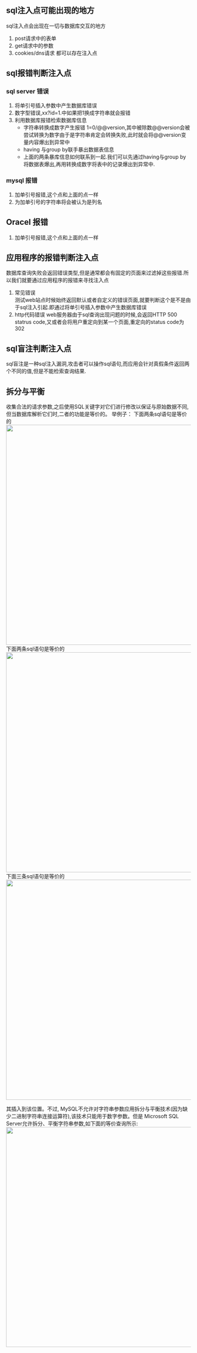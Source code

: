 ## sql注入点可能出现的地方
sql注入点会出现在一切与数据库交互的地方
1. post请求中的表单
2. get请求中的参数
3. cookies/dns请求 都可以存在注入点

## sql报错判断注入点
### sql server 错误
1. 将单引号插入参数中产生数据库错误
2. 数字型错误,xx?id=1.中如果把1换成字符串就会报错
3. 利用数据库报错检索数据库信息
    + 字符串转换成数字产生报错
    1=0/@@version,其中被除数@@version会被尝试转换为数字由于是字符串肯定会转换失败,此时就会将@@version变量内容爆出到异常中
    + having 与group by联手暴出数据表信息
    + 上面的两条暴库信息如何联系到一起.我们可以先通过having与group by将数据表爆出,再用转换成数字将表中的记录爆出到异常中.
    
### mysql 报错
1. 加单引号报错,这个点和上面的点一样
2. 为加单引号的字符串将会被认为是列名

## Oracel 报错
1. 加单引号报错,这个点和上面的点一样

## 应用程序的报错判断注入点
数据库查询失败会返回错误类型,但是通常都会有固定的页面来过滤掉这些报错.所以我们就要通过应用程序的报错来寻找注入点
1. 常见错误  
测试web站点时候始终返回默认或者自定义的错误页面,就要判断这个是不是由于sql注入引起.即通过将单引号插入参数中产生数据库错误
2. http代码错误
web服务器由于sql查询出现问题的时候,会返回HTTP 500 statrus code,又或者会将用户重定向到某一个页面,重定向的status code为302

## sql盲注判断注入点

sql盲注是一种sql注入漏洞,攻击者可以操作sql语句,而应用会针对真假条件返回两个不同的值,但是不能检索查询结果.

## 拆分与平衡
收集合法的请求参数,之后使用SQL关键字对它们进行修改以保证与原始数据不同,但当数据库解析它们时,二者的功能是等价的。
举例子：
下面两条sql语句是等价的
<img src="http://wujiashuaitupiancunchu.oss-cn-shanghai.aliyuncs.com/jupyter_notebook_img/25lkkhm390z.png" width="600px" />
下面两条sql语句是等价的
<img src="http://wujiashuaitupiancunchu.oss-cn-shanghai.aliyuncs.com/jupyter_notebook_img/jym7s2h33s9.png" width="600px" />
下面三条sql语句是等价的
<img src="http://wujiashuaitupiancunchu.oss-cn-shanghai.aliyuncs.com/jupyter_notebook_img/0s4u8fdd6f5n.png" width="600px" />

其插入到该位置。不过, MySQL不允许对字符串参数应用拆分与平衡技术(因为缺少二进制字符串连接运算符),该技术只能用于数字参数。但是 Microsoft SQL Server允许拆分、平衡字符串参数,如下面的等价查询所示:
<img src="http://wujiashuaitupiancunchu.oss-cn-shanghai.aliyuncs.com/jupyter_notebook_img/elil79ww9yn.png" width="600px" />

```{.python .input}

```
